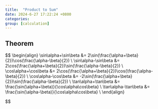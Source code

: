 ```yaml
---
title:  "Product to Sum"
date: 2024-6-27 17:22:24 +0800
categories: 
group: [calculation]
---
```


## Theorem


$$ 
\begin{align}
\sin\alpha+\sin\beta &= 2\sin(\frac{\alpha+\beta}{2})\cos(\frac{\alpha-\beta}{2}) \\
\sin\alpha-\sin\beta &= 2\cos(\frac{\alpha+\beta}{2})\sin(\frac{\alpha-\beta}{2}) \\ 
\cos\alpha+\cos\beta &= 2\cos(\frac{\alpha+\beta}{2})\cos(\frac{\alpha-\beta}{2}) \\
\cos\alpha-\cos\beta &= -2\sin(\frac{\alpha+\beta}{2})\sin(\frac{\alpha-\beta}{2}) \\
\tan\alpha+\tan\beta &= \frac{\sin(\alpha+\beta)}{\cos\alpha\cos\beta} \\
\tan\alpha-\tan\beta &= \frac{\sin(\alpha-\beta)}{\cos\alpha\cos\beta} \\
\end{align}

$$